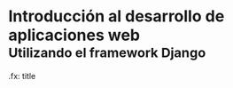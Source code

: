 # Introducción al desarrollo de aplicaciones web<br /><small>Utilizando el framework Django</small>

.fx: title